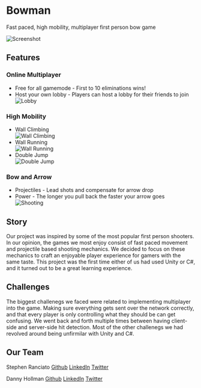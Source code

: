 # Bowman
Fast paced, high mobility, multiplayer first person bow game

![Screenshot](https://i.imgur.com/bnQY9Iq.png)

## Features
### Online Multiplayer
- Free for all gamemode - First to 10 eliminations wins!
- Host your own lobby - Players can host a lobby for their friends to join
![Lobby](https://i.imgur.com/dnGoS9X.png)
### High Mobility
- Wall Climbing  
![Wall Climbing](https://media.giphy.com/media/kDZgt3qGlxpIqbE2wv/giphy.gif)
- Wall Running  
![Wall Running](https://media.giphy.com/media/htqJ7MT7CprQkMLtzd/giphy.gif)
- Double Jump  
![Double Jump](https://media.giphy.com/media/hrpawvGFY6s6jOFeCT/giphy.gif)
### Bow and Arrow
- Projectiles - Lead shots and compensate for arrow drop
- Power - The longer you pull back the faster your arrow goes  
![Shooting](https://media.giphy.com/media/J4mXZB20m98a4fDEns/giphy.gif)

## Story
Our project was inspired by some of the most popular first person shooters. In our opinion, the games we most enjoy consist of fast paced movement and projectile based shooting mechanics. We decided to focus on these mechanics to craft an enjoyable player experience for gamers with the same taste. This project was the first time either of us had used Unity or C#, and it turned out to be a great learning experience.  

## Challenges
The biggest challenegs we faced were related to implementing multiplayer into the game. Making sure everything gets sent over the network correctly, and that every player is only controlling what they should be can get confusing. We went back and forth multiple times between having client-side and server-side hit detection. Most of the other challenegs we had revolved around being unfirmilar with Unity and C#. 

## Our Team
Stephen Ranciato [Github](https://github.com/Sranciato) [LinkedIn](https://www.linkedin.com/in/stephen-ranciato-48a660189) [Twitter](https://twitter.com/SteveRancy)

Danny Hollman [Github](https://github.com/dannyhollman) [LinkedIn](https://www.linkedin.com/in/danny-hollman-609664189) [Twitter](https://twitter.com/danny_hollman)
